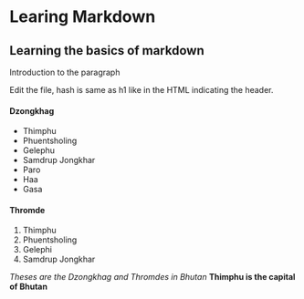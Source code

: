 # Learing Markdown

## Learning the basics of markdown

Introduction to the paragraph

Edit the file, hash is same as h1 like in the HTML indicating the header.

#### Dzongkhag
- Thimphu
- Phuentsholing
- Gelephu
- Samdrup Jongkhar
- Paro
- Haa
- Gasa

#### Thromde
1. Thimphu
2. Phuentsholing
3. Gelephi
4. Samdrup Jongkhar

*Theses are the Dzongkhag and Thromdes in Bhutan*
**Thimphu is the capital of Bhutan**
